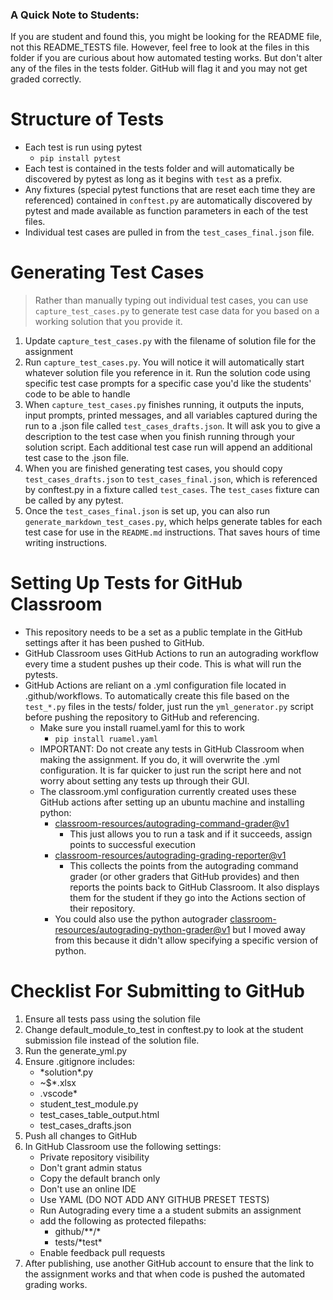 ### A Quick Note to Students:
If you are student and found this, you might be looking for the README file, not this README_TESTS file. However, feel free to look at the files in this folder if you are curious about how automated testing works. But don't alter any of the files in the tests folder. GitHub will flag it and you may not get graded correctly.

# Structure of Tests
- Each test is run using pytest
    - `pip install pytest`
- Each test is contained in the tests folder and will automatically be discovered by pytest as long as it begins with `test` as a prefix.
- Any fixtures (special pytest functions that are reset each time they are referenced) contained in `conftest.py` are automatically discovered by pytest and made available as function parameters in each of the test files.
- Individual test cases are pulled in from the `test_cases_final.json` file.

# Generating Test Cases
> Rather than manually typing out individual test cases, you can use `capture_test_cases.py` to generate test case data for you based on a working solution that you provide it.
1.  Update `capture_test_cases.py` with the filename of solution file for the assignment
2. Run `capture_test_cases.py`. You will notice it will automatically start whatever solution file you reference in it. Run the solution code using specific test case prompts for a specific case you'd like the students' code to be able to handle
3. When `capture_test_cases.py` finishes running, it outputs the inputs, input prompts, printed messages, and all variables captured during the run to a .json file called `test_cases_drafts.json`. It will ask you to give a description to the test case when you finish running through your solution script. Each additional test case run will append an additional test case to the .json file.
4. When you are finished generating test cases, you should copy `test_cases_drafts.json` to `test_cases_final.json`, which is referenced by conftest.py in a fixture called `test_cases`. The `test_cases` fixture can be called by any pytest.
5. Once the `test_cases_final.json` is set up, you can also run `generate_markdown_test_cases.py`, which helps generate tables for each test case for use in the `README.md` instructions. That saves hours of time writing instructions.

# Setting Up Tests for GitHub Classroom
- This repository needs to be a set as a public template in the GitHub settings after it has been pushed to GitHub.
- GitHub Classroom uses GitHub Actions to run an autograding workflow every time a student pushes up their code. This is what will run the pytests.
- GitHub Actions are reliant on a .yml configuration file located in .github/workflows. To automatically create this file based on the `test_*.py` files in the tests/ folder, just run the `yml_generator.py` script before pushing the repository to GitHub and referencing.
    - Make sure you install ruamel.yaml for this to work
        - `pip install ruamel.yaml`
    - IMPORTANT: Do not create any tests in GitHub Classroom when making the assignment. If you do, it will overwrite the .yml configuration. It is far quicker to just run the script here and not worry about setting any tests up through their GUI.
    - The classroom.yml configuration currently created uses these GitHub actions after setting up an ubuntu machine and installing python:
        - [classroom-resources/autograding-command-grader@v1](https://github.com/classroom-resources/autograding-command-grader)
            - This just allows you to run a task and if it succeeds, assign points to successful execution
        - [classroom-resources/autograding-grading-reporter@v1](https://github.com/classroom-resources/autograding-grading-reporter)
            - This collects the points from the autograding command grader (or other graders that GitHub provides) and then reports the points back to GitHub Classroom. It also displays them for the student if they go into the Actions section of their repository.
        - You could also use the python autograder [classroom-resources/autograding-python-grader@v1](https://github.com/classroom-resources/autograding-python-grader) but I moved away from this because it didn't allow specifying a specific version of python. 

# Checklist For Submitting to GitHub
1. Ensure all tests pass using the solution file
2. Change default_module_to_test in conftest.py to look at the student submission file instead of the solution file.
3. Run the generate_yml.py
4. Ensure .gitignore includes:
    - \*solution\*.py
    - ~$*.xlsx
    - .vscode*
    - student_test_module.py
    - test_cases_table_output.html
    - test_cases_drafts.json
5. Push all changes to GitHub
6. In GitHub Classroom use the following settings:
    - Private repository visibility
    - Don't grant admin status
    - Copy the default branch only
    - Don't use an online IDE
    - Use YAML (DO NOT ADD ANY GITHUB PRESET TESTS)
    - Run Autograding every time a a student submits an assignment
    - add the following as protected filepaths:
        - github/**/*
        - tests/\*test\*
    - Enable feedback pull requests
7. After publishing, use another GitHub account to ensure that the link to the assignment works and that when code is pushed the automated grading works.

